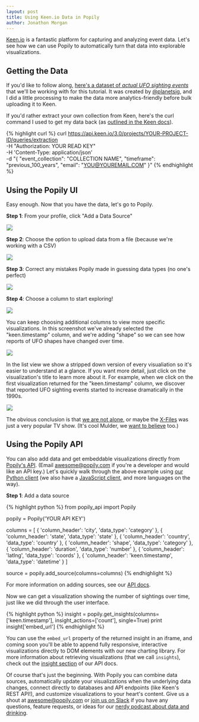 ```yaml
---
layout: post
title: Using Keen.io Data in Popily
author: Jonathon Morgan
---
```


[Keen.io](http://keen.io) is a fantastic platform for capturing and analyzing event data. Let's see how we can use Popily to automatically turn that data into explorable visualizations.<!--more-->

## Getting the Data

If you'd like to follow along, [here's a dataset of _actual UFO sighting events_](https://www.dropbox.com/s/su2zq2hm8b192ga/56d46faf59949a742e00aa52-My_First_Project-ufo_sightings-1457521846-3YGHCO?dl=0) that we'll be working with for this tutorial. It was created by [@planetsig](https://github.com/planetsig/ufo-reports), and I did a little processing to make the data more analytics-friendly before bulk uploading it to Keen. 

If you'd rather extract your own collection from Keen, here's the curl command I used to get my data back (as [outlined in the Keen docs](https://keen.io/docs/api/?shell#extract-to-csv-file)). 

{% highlight curl %}
curl https://api.keen.io/3.0/projects/YOUR-PROJECT-ID/queries/extraction \
  -H "Authorization: YOUR READ KEY" \
  -H 'Content-Type: application/json' \
  -d "{
    \"event_collection\": \"COLLECTION NAME\",
    \"timeframe\": \"previous_100_years\",
    \"email\": \"YOU@YOUREMAIL.COM\"
  }"
{% endhighlight %}

## Using the Popily UI

Easy enough. Now that you have the data, let's go to Popily. 

**Step 1**: From your profile, click "Add a Data Source"

<img style="margin:0px auto;border:1px solid #eee;" src="{{ site.baseurl }}/public/images/keen/step1.png">

**Step 2**: Choose the option to upload data from a file (because we're working with a CSV)

<img style="margin:0px auto;border:1px solid #eee;" src="{{ site.baseurl }}/public/images/keen/step-2.png">

**Step 3**: Correct any mistakes Popily made in guessing data types (no one's perfect)

<img style="margin:0px auto;border:1px solid #eee;" src="{{ site.baseurl }}/public/images/keen/step-3.png">

**Step 4**: Choose a column to start exploring!

<img style="margin:0px auto;border:1px solid #eee;" src="{{ site.baseurl }}/public/images/keen/step4.png">

You can keep choosing additional columns to view more specific visualizations. In this screenshot we've already selected the "keen.timestamp" column, and we're adding "shape" so we can see how reports of UFO shapes have changed over time. 

<img style="margin:0px auto;border:1px solid #eee;" src="{{ site.baseurl }}/public/images/keen/exploration.png">

In the list view we show a stripped down version of every visualiation so it's easier to understand at a glance. If you want more detail, just click on the visualization's title to learn more about it. For example, when we click on the first visualization returned for the "keen.timestamp" column, we discover that reported UFO sighting events started to increase dramatically in the 1990s. 

<img style="margin:0px auto;border:1px solid #eee;" src="{{ site.baseurl }}/public/images/keen/num-records.png">

The obvious conclusion is that [we are not alone](http://www.washingtontimes.com/news/2009/apr/21/astronaut-says-were-not-alone/?page=all), or maybe the [X-Files](https://en.wikipedia.org/wiki/Colonist_(The_X-Files)) was just a very popular TV show. (It's cool Mulder, we [want to believe](https://images.newrepublic.com/82a6d0770aeaafbae8f26bf40a822b9b79a5c412.png?w=800) too.)

## Using the Popily API

You can also add data and get embeddable visualizations directly from [Popily's API](http://developers.popily.com). (Email [awesome@popily.com](mailto:awesome@popily.com) if you're a developer and would like an API key.) Let's quickly walk through the above example using [our Python client](https://github.com/popily/popily-api) (we also have a [JavaScript client](https://github.com/popily/popily-js), and more languages on the way).

**Step 1**: Add a data source

{% highlight python %}
from popily_api import Popily

popily = Popily('YOUR API KEY')

columns = [
    {
        'column_header': 'city',
        'data_type': 'category'
    },
    {
        'column_header': 'state',
        'data_type': 'state'
    },
    {
        'column_header': 'country',
        'data_type': 'country'
    },
    {
        'column_header': 'shape',
        'data_type': 'category'
    },
    {
        'column_header': 'duration',
        'data_type': 'number'
    },
    {
        'column_header': 'latlng',
        'data_type': 'coords'
    },
    {
        'column_header': 'keen.timestamp',
        'data_type': 'datetime'
    }
]

source = popily.add_source(columns=columns)
{% endhighlight %}

For more information on adding sources, see our [API docs](http://developers.popily.com/#sources).

Now we can get a visualization showing the number of sightings over time, just like we did through the user interface. 

{% highlight python %}
insight = popily.get_insights(columns=['keen.timestamp'], 
                                insight_actions=['count'],
                                single=True)
print insight['embed_url']
{% endhighlight %}

You can use the `embed_url` property of the returned insight in an iframe, and coming soon you'll be able to append fully responsive, interactive visualizations directly to DOM elements with our new charting library. For more information about retrieving visualizations (that we call `insights`), check out the [insight section](http://developers.popily.com/#insights) of our API docs.

Of course that's just the beginning. With Popily you can combine data sources, automatically update your visualizations when the underlying data changes, connect directly to databases and API endpoints (like Keen's REST API!), and customize visualizations to your heart's content. Give us a shout at [awesome@popily.com](mailto:awesome@popily.com) or [join us on Slack](https://gentle-shore-82359.herokuapp.com/) if you have any questions, feature requests, or ideas for our [nerdy podcast about data and drinking](http://partiallyderivative.com).


